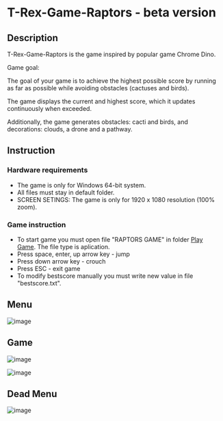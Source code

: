 # T-Rex-Game-Raptors - beta version

## Description

T-Rex-Game-Raptors is the game inspired by popular game Chrome Dino.

Game goal:

The goal of your game is to achieve the highest possible score by running as far as possible while avoiding obstacles (cactuses and birds).

The game displays the current and highest score, which it updates continuously when exceeded.

Additionally, the game generates obstacles: cacti and birds, and decorations: clouds, a drone and a pathway.

## Instruction

### Hardware requirements
- The game is only for Windows 64-bit system.
- All files must stay in default folder.
- SCREEN SETINGS: The game is only for 1920 x 1080 resolution (100% zoom).

### Game instruction
- To start game you must open file "RAPTORS GAME" in folder [Play Game](<PlayGame>). The file type is aplication.
- Press space, enter, up arrow key - jump
- Press down arrow key - crouch
- Press ESC - exit game
- To modify bestscore manually you must write new value in file "bestscore.txt".

## Menu

![image](https://github.com/Helltaker1/T-Rex-Game-Raptors/assets/111696215/007ca7a3-dbb4-4e18-b669-002a8cdd1bbe)

## Game

![image](https://github.com/Helltaker1/T-Rex-Game-Raptors/assets/111696215/d1dc5607-1678-4e28-88bf-b39143765f17)

![image](https://github.com/Helltaker1/T-Rex-Game-Raptors/assets/111696215/5cf99c50-1f2e-4886-823d-952d97ecbb45)

## Dead Menu

![image](https://github.com/Helltaker1/T-Rex-Game-Raptors/assets/111696215/697157cb-e20b-48d9-a597-c4e5c1d3ff18)


